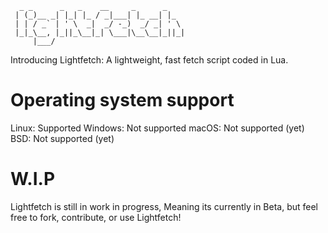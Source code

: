 ```
  _ _      _   _    __     _      _    
 | (_)__ _| |_| |_ / _|___| |_ __| |_  
 | | / _` | ' \  _|  _/ -_)  _/ _| ' \ 
 |_|_\__, |_||_\__|_| \___|\__\__|_||_|
     |___/                             
```

Introducing Lightfetch: A lightweight, fast fetch script coded in Lua.

# Operating system support
Linux: Supported
Windows: Not supported
macOS: Not supported (yet)
BSD: Not supported (yet)

# W.I.P
Lightfetch is still in work in progress, Meaning its currently in Beta, but feel free to fork, contribute, or use Lightfetch!
